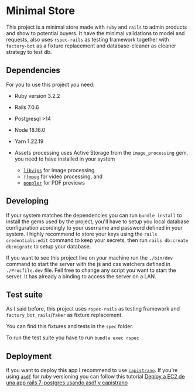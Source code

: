 # Minimal Store

This project is a minimal store made with `ruby` and `rails`  to admin products and show to potential buyers.
It have the minimal validations to model and requests, also uses `rspec-rails` as testing framework together with `factory-bot` as a fixture replacement and database-cleaner as cleaner strategy to test db.

## Dependencies
For you to use this project you need:

* Ruby version 3.2.2

* Rails 7.0.6

* Postgresql >14

* Node 18.16.0

* Yarn 1.22.19

* Assets processing uses Active Storage from the `image_processing` gem, you need to have installed in your system 
  * [`libvips`](https://github.com/libvips/libvips) for image processing
  * [`ffmpeg`](http://ffmpeg.org/) for video processing, and
  * [`poppler`](https://poppler.freedesktop.org/) for PDF previews

## Developing
If your system matches the dependencies you can run `bundle install` to install the gems used by the project, you'll have to setup you local database configuration acordingly to your username and password defined in your system. I highly recommend to store your keys using the `rails credentials:edit` command to keep your secrets, then run `rails db:create db:migrate` to setup your database.

If you want to see this project live on your machine run the `./bin/dev` command to start the server with the js and css watchers defined in `./Procfile.dev` file. Fell free to change any script you want to start the server. It has already a binding to access the server on a LAN.

## Test suite
As I said before, this project uses `rspec-rails` as testing framework and `factory_bot_rails`/`faker` as fixture replacement.

You can find this fixtures and tests in the `spec` folder.

To run the test suite you have to run `bundle exec rspec`

## Deployment
If you want to deploy this app I recommend to use [`capistrano`](https://github.com/capistrano/capistrano). If you're using [`asdf`](https://asdf-vm.com/) for ruby versioning you can follow this tutorial [Deploy a EC2 de una app rails 7-postgres usando asdf y capistrano](https://medium.com/@mauriciofuentesbravo/deploy-a-ec2-de-una-app-rails-7-postgres-usando-asdf-y-capistrano-af5e794598fc)
